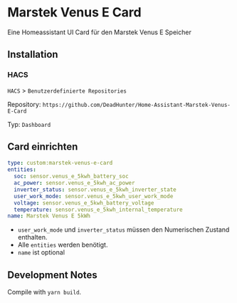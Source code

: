 # Marstek Venus E Card
Eine Homeassistant UI Card für den Marstek Venus E Speicher

## Installation
### HACS
`HACS` > `Benutzerdefinierte Repositories`

Repository: `https://github.com/DeadHunter/Home-Assistant-Marstek-Venus-E-Card`

Typ: `Dashboard`

## Card einrichten
```yaml
type: custom:marstek-venus-e-card
entities:
  soc: sensor.venus_e_5kwh_battery_soc
  ac_power: sensor.venus_e_5kwh_ac_power
  inverter_status: sensor.venus_e_5kwh_inverter_state
  user_work_mode: sensor.venus_e_5kwh_user_work_mode
  voltage: sensor.venus_e_5kwh_battery_voltage
  temperature: sensor.venus_e_5kwh_internal_temperature
name: Marstek Venus E 5kWh
```

- `user_work_mode` und `inverter_status` müssen den Numerischen Zustand enthalten.
- Alle `entities` werden benötigt.
- `name` ist optional

## Development Notes
Compile with `yarn build`.